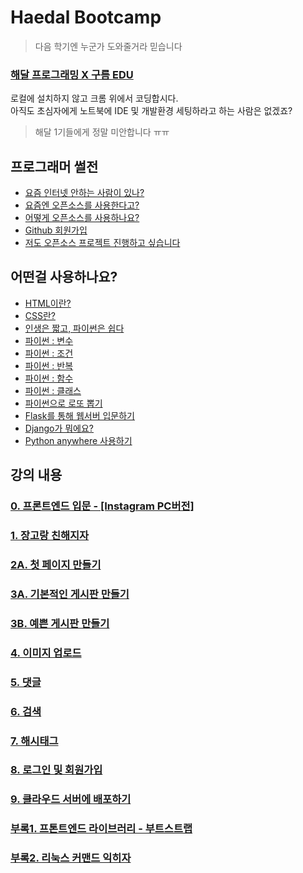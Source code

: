 # Haedal Bootcamp
> 다음 학기엔 누군가 도와줄거라 믿습니다

### [해달 프로그래밍 X 구름 EDU](https://haedal.goorm.io/learn/lecture/11330/%EB%84%88%EB%8F%84-%EC%9B%B9%ED%8E%98%EC%9D%B4%EC%A7%80-%EB%A7%8C%EB%93%A4-%EC%88%98-%EC%9E%88%EC%96%B4)  
로컬에 설치하지 않고 크롬 위에서 코딩합시다.  
아직도 초심자에게 노트북에 IDE 및 개발환경 세팅하라고 하는 사람은 없겠죠?  
> 해달 1기들에게 정말 미안합니다 ㅠㅠ

## 프로그래머 썰전
* [요즘 인터넷 안하는 사람이 있나?](https://github.com/haedal-with-knu/djangoBootcamp/blob/master/intro/intro.md)
* [요즘엔 오픈소스를 사용한다고?](https://github.com/haedal-with-knu/djangoBootcamp/blob/master/intro/opensource.md)
* [어떻게 오픈소스를 사용하나요?](https://github.com/haedal-with-knu/djangoBootcamp/blob/master/intro/howToUseOpensource.md)
* [Github 회원가입](https://github.com/haedal-with-knu/djangoBootcamp/blob/master/intro/githubSignUp.md)
* [저도 오픈소스 프로젝트 진행하고 싶습니다](https://github.com/haedal-with-knu/djangoBootcamp/blob/master/intro/iWantOpensource.md)

## 어떤걸 사용하나요?
* [HTML이란?](https://github.com/haedal-with-knu/instuctorTraining/blob/master/study/html.md)
* [CSS란?](https://github.com/haedal-with-knu/instuctorTraining/blob/master/study/css.md)
* [인생은 짧고, 파이썬은 쉽다](https://github.com/haedal-with-knu/djangoBootcamp/blob/master/intro/whyPython.md)
* [파이썬 : 변수](https://github.com/haedal-with-knu/instuctorTraining/blob/master/study/python_variable.md)
* [파이썬 : 조건](https://github.com/haedal-with-knu/instuctorTraining/blob/master/study/python_condition.md)
* [파이썬 : 반복](https://github.com/haedal-with-knu/instuctorTraining/blob/master/study/python_iteration.md)
* [파이썬 : 함수](https://github.com/haedal-with-knu/instuctorTraining/blob/master/study/python_function.md)
* [파이썬 : 클래스](https://github.com/haedal-with-knu/instuctorTraining/blob/master/study/python_class.md)
* [파이썬으로 로또 뽑기](https://github.com/haedal-with-knu/instuctorTraining/blob/master/challenge/B.python_lotto_check.md)
* [Flask를 통해 웹서버 입문하기](https://github.com/kei01138/flaskIntroduction)
* [Django가 뭐에요?](https://github.com/haedal-with-knu/djangoBootcamp/blob/master/intro/whatIsDjango.md)
* [Python anywhere 사용하기](https://github.com/haedal-with-knu/instuctorTraining/blob/master/challenge/D.python_anywhere.md)

## 강의 내용
### [0. 프론트엔드 입문 - [Instagram PC버전]](https://github.com/haedal-with-knu/djangoBootcamp/blob/master/frontEnd.md)
### [1. 장고랑 친해지자](https://github.com/haedal-with-knu/djangoBootcamp/blob/master/tutorials.md)  

### [2A. 첫 페이지 만들기](https://github.com/haedal-with-knu/djangoBootcamp/blob/master/firstPage.md)


### [3A. 기본적인 게시판 만들기](https://github.com/haedal-with-knu/djangoBootcamp/blob/master/dashboard.md)

### [3B. 예쁜 게시판 만들기](https://github.com/haedal-with-knu/djangoBootcamp/blob/master/beautifulCRUD.md)
### [4. 이미지 업로드](https://github.com/haedal-with-knu/djangoBootcamp/blob/master/uploadImg.md)

### [5. 댓글](https://github.com/haedal-with-knu/djangoBootcamp/blob/master/reply.md)
### [6. 검색]()
### [7. 해시태그]()
### [8. 로그인 및 회원가입](https://github.com/haedal-with-knu/djangoBootcamp/blob/master/login.md)
### [9. 클라우드 서버에 배포하기](https://github.com/haedal-with-knu/djangoBootcamp/blob/master/cloud.md)

### [부록1. 프톤트엔드 라이브러리 - 부트스트랩](https://github.com/haedal-with-knu/djangoBootcamp/blob/master/bootstrap.md)
### [부록2. 리눅스 커맨드 익히자](https://github.com/haedal-with-knu/djangoBootcamp/blob/master/linuxCommand.md)